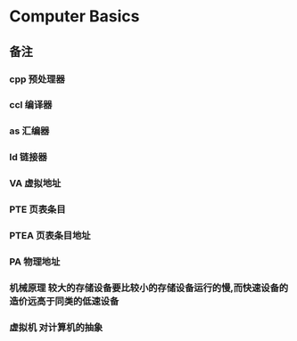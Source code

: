 # Computer Basics

## 备注

### cpp 预处理器
### ccl 编译器
### as 汇编器
### ld 链接器
### VA 虚拟地址
### PTE 页表条目
### PTEA 页表条目地址
### PA 物理地址
### 机械原理 较大的存储设备要比较小的存储设备运行的慢,而快速设备的造价远高于同类的低速设备
### 虚拟机 对计算机的抽象
